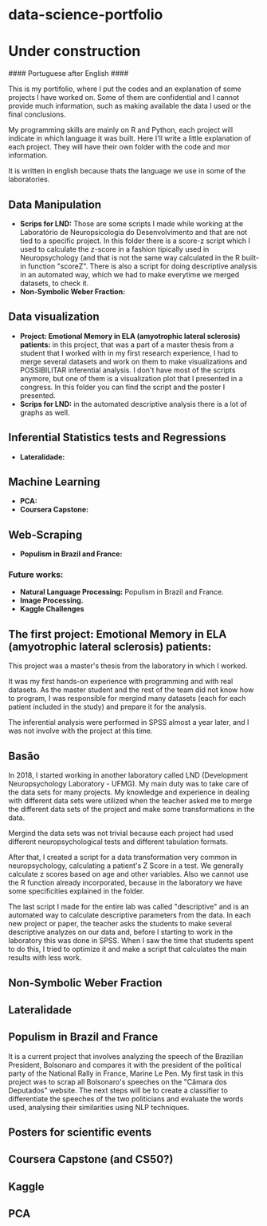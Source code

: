 # data-science-portfolio

# Under construction

\#### Portuguese after English #### 

This is my portifolio, where I put the codes and an explanation of some projects I have worked on. 
Some of them are confidential and I cannot provide much information, such as making available the data I used or the 
final conclusions.

My programming skills are mainly on R and Python, each project will indicate in which language it was built.
Here I'll write a little explanation of each project. They will have their own folder with the code and mor information.

It is written in english because thats the language we use in some of the laboratories.

## Data Manipulation
- **Scrips for LND:** Those are some scripts I made while working at the Laboratório de Neuropsicologia do Desenvolvimento and that are not tied to a specific project. In this folder there is a score-z script which I used to calculate the z-score in a fashion tipically used in Neuropsychology (and that is not the same way calculated in the R built-in function "scoreZ". There is also a script for doing descriptive analysis in an automated way, which we had to make everytime we merged datasets, to check it.
- **Non-Symbolic Weber Fraction:**

## Data visualization
- **Project: Emotional Memory in ELA (amyotrophic lateral sclerosis) patients:** in this project, that was a part of a master thesis from a student that I worked with in my first research experience, I had to merge several datasets and work on them to make visualizations and POSSIBILITAR inferential analysis. I don't have most of the scripts anymore, but one of them is a visualization plot that I presented in a congress. In this folder you can find the script and the poster I presented.
- **Scrips for LND:** in the automated descriptive analysis there is a lot of graphs as well.

## Inferential Statistics tests and Regressions
- **Lateralidade:**

## Machine Learning
- **PCA:**
- **Coursera Capstone:**



## Web-Scraping
- **Populism in Brazil and France:**

### Future works:
- **Natural Language Processing:** Populism in Brazil and France.
- **Image Processing.**
- **Kaggle Challenges**


## The first project: Emotional Memory in ELA (amyotrophic lateral sclerosis) patients:
This project was a master's thesis from the laboratory in which I worked.

It was my first hands-on experience with programming and with real datasets.
As the master student and the rest of the team did not know how to program, I was responsible for mergind many datasets 
(each for each patient included in the study) and prepare it for the analysis.

The inferential analysis were performed in SPSS almost a year later, and I was not involve with the project at this time.

## Basão
In 2018, I started working in another laboratory called LND (Development Neuropsychology Laboratory - UFMG). 
My main duty was to take care of the data sets for many projects. My knowledge and experience in dealing with different 
data sets were utilized when the teacher asked me to merge the different data sets of the project and make some 
transformations in the data.

Mergind the data sets was not trivial because each project had used different neuropsychological tests and different tabulation formats.

After that, I created a script for a data transformation very common in neuropsychology, calculating a patient's Z Score in a test.
We generally calculate z scores based on age and other variables. Also we cannot use the R function already incorporated, 
because in the laboratory we have some specificities explained in the folder.

The last script I made for the entire lab was called "descriptive" and is an automated way to calculate descriptive parameters 
from the data. In each new project or paper, the teacher asks the students to make several descriptive analyzes on our data and,
before I starting to work in the laboratory this was done in SPSS. When I saw the time that students spent to do this, 
I tried to optimize it and make a script that calculates the main results with less work.

## Non-Symbolic Weber Fraction
## Lateralidade
## Populism in Brazil and France
It is a current project that involves analyzing the speech of the Brazilian President, Bolsonaro and compares it with the president of the political party of the National Rally in France, Marine Le Pen. My first task in this project was to scrap all Bolsonaro's speeches on the "Câmara dos Deputados" website. The next steps will be to create a classifier to differentiate the speeches of the two politicians and evaluate the words used, analysing their similarities using NLP techniques.

## Posters for scientific events

## Coursera Capstone (and CS50?)

## Kaggle
## PCA
